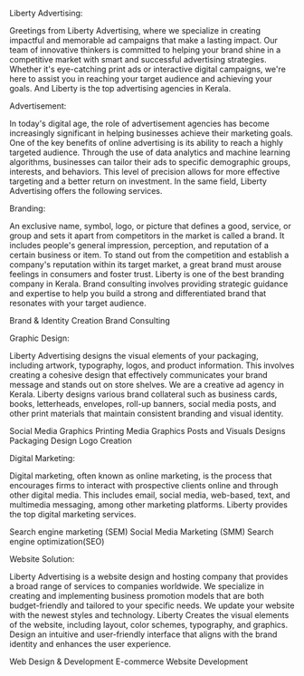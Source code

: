Liberty Advertising:

Greetings from Liberty Advertising, where we specialize in creating impactful and memorable ad campaigns that make a lasting impact. Our team of innovative thinkers is committed to helping your brand shine in a competitive market with smart and successful advertising strategies. Whether it's eye-catching print ads or interactive digital campaigns, we're here to assist you in reaching your target audience and achieving your goals. And Liberty is the top advertising agencies in Kerala.

Advertisement:

In today's digital age, the role of advertisement agencies has become increasingly significant in helping businesses achieve their marketing goals. One of the key benefits of online advertising is its ability to reach a highly targeted audience. Through the use of data analytics and machine learning algorithms, businesses can tailor their ads to specific demographic groups, interests, and behaviors. This level of precision allows for more effective targeting and a better return on investment. In the same field, Liberty Advertising offers the following services.

Branding:

An exclusive name, symbol, logo, or picture that defines a good, service, or group and sets it apart from competitors in the market is called a brand. It includes people's general impression, perception, and reputation of a certain business or item. To stand out from the competition and establish a company's reputation within its target market, a great brand must arouse feelings in consumers and foster trust. Liberty is one of the best branding company in Kerala. Brand consulting involves providing strategic guidance and expertise to help you build a strong and differentiated brand that resonates with your target audience.

Brand & Identity Creation
Brand Consulting 

Graphic Design: 

Liberty Advertising designs the visual elements of your packaging, including artwork, typography, logos, and product information. This involves creating a cohesive design that effectively communicates your brand message and stands out on store shelves. We are a creative ad agency in Kerala. Liberty designs various brand collateral such as business cards, books, letterheads, envelopes, roll-up banners, social media posts, and other print materials that maintain consistent branding and visual identity. 

Social Media Graphics
Printing Media Graphics
Posts and Visuals Designs
Packaging Design
Logo Creation

Digital Marketing: 

Digital marketing, often known as online marketing, is the process that encourages firms to interact with prospective clients online and through other digital media. This includes email, social media, web-based, text, and multimedia messaging, among other marketing platforms. Liberty provides the top digital marketing services.

Search engine marketing (SEM)
Social Media Marketing (SMM)
Search engine optimization(SEO)

Website Solution:

Liberty Advertising is a website design and hosting company that provides a broad range of services to companies worldwide. We specialize in creating and implementing business promotion models that are both budget-friendly and tailored to your specific needs. We update your website with the newest styles and technology. Liberty Creates the visual elements of the website, including layout, color schemes, typography, and graphics. Design an intuitive and user-friendly interface that aligns with the brand identity and enhances the user experience. 

Web Design & Development
E-commerce Website Development 
